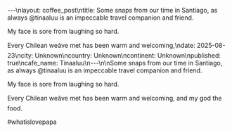 ---\nlayout: coffee_post\ntitle: Some snaps from our time in Santiago, as always @tinaaluu is an impeccable travel companion and friend. 

My face is sore from laughing so hard.

Every Chilean weâve met has been warm and welcoming,\ndate: 2025-08-23\ncity: Unknown\ncountry: Unknown\ncontinent: Unknown\npublished: true\ncafe_name: Tinaaluu\n---\n\nSome snaps from our time in Santiago, as always @tinaaluu is an impeccable travel companion and friend. 

My face is sore from laughing so hard.

Every Chilean weâve met has been warm and welcoming, and my god the food.

#whatislovepapa